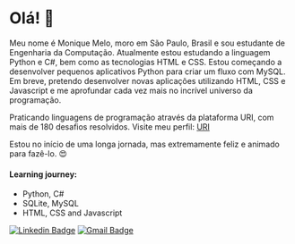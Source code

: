 # Olá! 👋

Meu nome é Monique Melo, moro em São Paulo, Brasil e sou estudante de Engenharia da Computação.
Atualmente estou estudando a linguagem Python e C#, bem como as tecnologias HTML e CSS. Estou começando a desenvolver pequenos aplicativos Python para criar um fluxo com MySQL. Em breve, pretendo desenvolver novas aplicações utilizando HTML, CSS e Javascript e me aprofundar cada vez mais no incrível universo da programação.

Praticando linguagens de programação através da plataforma URI, com mais de 180 desafios resolvidos. Visite meu perfil: [URI](https://www.urionlinejudge.com.br/judge/pt/users/statistics/503886)

Estou no início de uma longa jornada, mas extremamente feliz e animado para fazê-lo. 😍

#### Learning journey:
- Python, C# 
- SQLite, MySQL
- HTML, CSS and Javascript

[![Linkedin Badge](https://img.shields.io/badge/-Monique%20Melo-6633cc?style=flat-square&logo=Linkedin&logoColor=white&link=https://www.linkedin.com/in/monique-melo-72a51a182/)](https://www.linkedin.com/in/monique-melo-72a51a182/) 
[![Gmail Badge](https://img.shields.io/badge/-jmoniquemelo-6633cc?style=flat-square&logo=Gmail&logoColor=white&link=mailto:jmoniquemelo@gmail.com)](mailto:jmoniquemelo@gmail.com)



